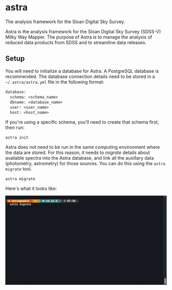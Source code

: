 astra
=====

The analysis framework for the Sloan Digital Sky Survey.

Astra is the analysis framework for the Sloan Digital Sky Survey (SDSS-V) Milky
Way Mapper. The purpose of Astra is to manage the analysis of reduced data
products from SDSS and to streamline data releases.


Setup
-----

You will need to initialize a database for Astra. A PostgreSQL database is recommended. The database connection details need to be stored in a `~/.astra/astra.yml` file in the following format:

```
database:
  schema: <schema_name>
  dbname: <database_name>
  user: <user_name>
  host: <host_name>
```

If you're using a specific schema, you'll need to create that schema first, then run:

```
astra init
``` 

Astra does not need to be run in the same computing environment where the data are stored. For this reason, it needs to _migrate_ details about available spectra into the Astra database, and link all the auxillary data (photometry, astrometry) for those sources. You can do this using the `astra migrate` tool.

```
astra migrate
```

Here's what it looks like:

![Migrations](./docs/astra-migrate-2024-11-14.gif)


